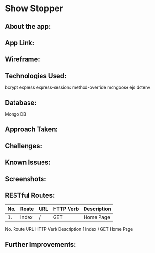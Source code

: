 # Show Stopper
## About the app:


## App Link:


## Wireframe:


## Technologies Used:
bcrypt
express
express-sessions
method-override
mongoose
ejs
dotenv

## Database:
Mongo DB

## Approach Taken:




## Challenges:

## Known Issues:

## Screenshots:

## RESTful Routes:
| No. | Route | URL | HTTP Verb | Description
| ------------- | ------------- | ------------- | ------------- | ------------- |
| 1. | Index  |  /  |  GET | Home Page  |


No.    Route    URL    HTTP Verb    Description
1    Index    /    GET    Home Page

## Further Improvements:
